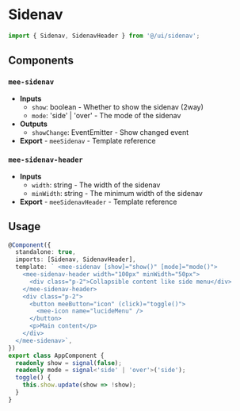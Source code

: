 # Sidenav

```typescript
import { Sidenav, SidenavHeader } from '@/ui/sidenav';
```

## Components

### `mee-sidenav`

- **Inputs**
  - `show`: boolean - Whether to show the sidenav (2way)
  - `mode`: 'side' | 'over' - The mode of the sidenav
- **Outputs**
  - `showChange`: EventEmitter<boolean> - Show changed event
- **Export** - `meeSidenav` - Template reference

### `mee-sidenav-header`

- **Inputs**
  - `width`: string - The width of the sidenav
  - `minWidth`: string - The minimum width of the sidenav
- **Export** - `meeSidenavHeader` - Template reference

## Usage

```typescript
@Component({
  standalone: true,
  imports: [Sidenav, SidenavHeader],
  template: ` <mee-sidenav [show]="show()" [mode]="mode()">
    <mee-sidenav-header width="100px" minWidth="50px">
      <div class="p-2">Collapsible content like side menu</div>
    </mee-sidenav-header>
    <div class="p-2">
      <button meeButton="icon" (click)="toggle()">
        <mee-icon name="lucideMenu" />
      </button>
      <p>Main content</p>
    </div>
  </mee-sidenav>`,
})
export class AppComponent {
  readonly show = signal(false);
  readonly mode = signal<'side' | 'over'>('side');
  toggle() {
    this.show.update(show => !show);
  }
}
```
